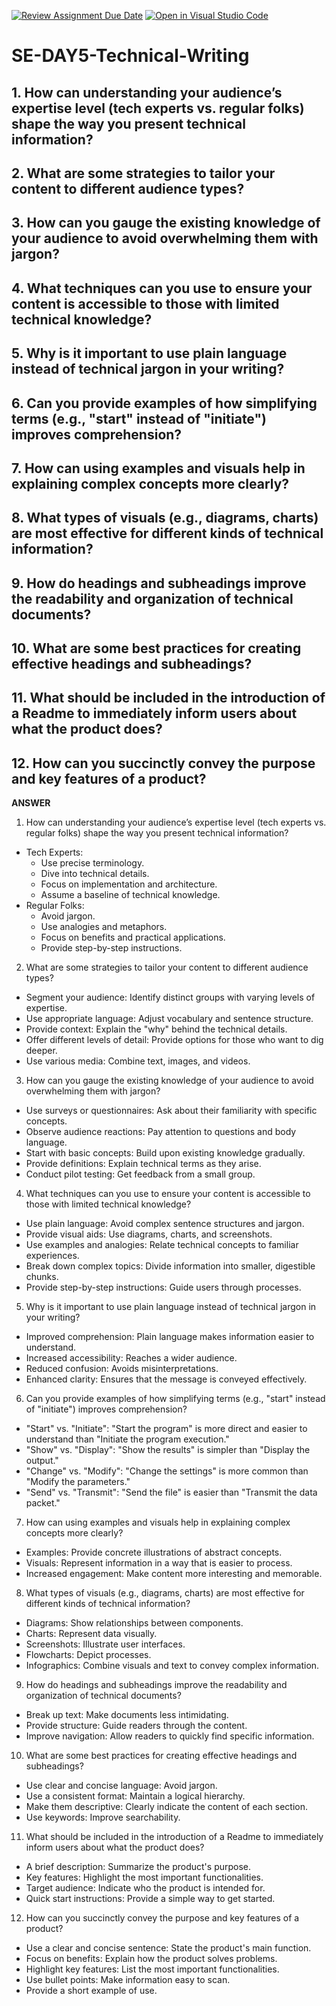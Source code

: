 [![Review Assignment Due Date](https://classroom.github.com/assets/deadline-readme-button-22041afd0340ce965d47ae6ef1cefeee28c7c493a6346c4f15d667ab976d596c.svg)](https://classroom.github.com/a/zsAR-pyY)
[![Open in Visual Studio Code](https://classroom.github.com/assets/open-in-vscode-2e0aaae1b6195c2367325f4f02e2d04e9abb55f0b24a779b69b11b9e10269abc.svg)](https://classroom.github.com/online_ide?assignment_repo_id=18428509&assignment_repo_type=AssignmentRepo)
# SE-DAY5-Technical-Writing
## 1. How can understanding your audience’s expertise level (tech experts vs. regular folks) shape the way you present technical information?
## 2. What are some strategies to tailor your content to different audience types?
## 3. How can you gauge the existing knowledge of your audience to avoid overwhelming them with jargon?
## 4. What techniques can you use to ensure your content is accessible to those with limited technical knowledge?
## 5. Why is it important to use plain language instead of technical jargon in your writing?
## 6. Can you provide examples of how simplifying terms (e.g., "start" instead of "initiate") improves comprehension?
## 7. How can using examples and visuals help in explaining complex concepts more clearly?
## 8. What types of visuals (e.g., diagrams, charts) are most effective for different kinds of technical information?
## 9. How do headings and subheadings improve the readability and organization of technical documents?
## 10. What are some best practices for creating effective headings and subheadings?
## 11. What should be included in the introduction of a Readme to immediately inform users about what the product does?
## 12. How can you succinctly convey the purpose and key features of a product?

**ANSWER**

1. How can understanding your audience’s expertise level (tech experts vs. regular folks) shape the way you present technical information?
 * Tech Experts:
   * Use precise terminology.
   * Dive into technical details.
   * Focus on implementation and architecture.
   * Assume a baseline of technical knowledge.
 * Regular Folks:
   * Avoid jargon.
   * Use analogies and metaphors.
   * Focus on benefits and practical applications.
   * Provide step-by-step instructions.
2. What are some strategies to tailor your content to different audience types?
 * Segment your audience: Identify distinct groups with varying levels of expertise.
 * Use appropriate language: Adjust vocabulary and sentence structure.
 * Provide context: Explain the "why" behind the technical details.
 * Offer different levels of detail: Provide options for those who want to dig deeper.
 * Use various media: Combine text, images, and videos.
3. How can you gauge the existing knowledge of your audience to avoid overwhelming them with jargon?
 * Use surveys or questionnaires: Ask about their familiarity with specific concepts.
 * Observe audience reactions: Pay attention to questions and body language.
 * Start with basic concepts: Build upon existing knowledge gradually.
 * Provide definitions: Explain technical terms as they arise.
 * Conduct pilot testing: Get feedback from a small group.
4. What techniques can you use to ensure your content is accessible to those with limited technical knowledge?
 * Use plain language: Avoid complex sentence structures and jargon.
 * Provide visual aids: Use diagrams, charts, and screenshots.
 * Use examples and analogies: Relate technical concepts to familiar experiences.
 * Break down complex topics: Divide information into smaller, digestible chunks.
 * Provide step-by-step instructions: Guide users through processes.
5. Why is it important to use plain language instead of technical jargon in your writing?
 * Improved comprehension: Plain language makes information easier to understand.
 * Increased accessibility: Reaches a wider audience.
 * Reduced confusion: Avoids misinterpretations.
 * Enhanced clarity: Ensures that the message is conveyed effectively.
6. Can you provide examples of how simplifying terms (e.g., "start" instead of "initiate") improves comprehension?
 * "Start" vs. "Initiate": "Start the program" is more direct and easier to understand than "Initiate the program execution."
 * "Show" vs. "Display": "Show the results" is simpler than "Display the output."
 * "Change" vs. "Modify": "Change the settings" is more common than "Modify the parameters."
 * "Send" vs. "Transmit": "Send the file" is easier than "Transmit the data packet."
7. How can using examples and visuals help in explaining complex concepts more clearly?
 * Examples: Provide concrete illustrations of abstract concepts.
 * Visuals: Represent information in a way that is easier to process.
 * Increased engagement: Make content more interesting and memorable.
8. What types of visuals (e.g., diagrams, charts) are most effective for different kinds of technical information?
 * Diagrams: Show relationships between components.
 * Charts: Represent data visually.
 * Screenshots: Illustrate user interfaces.
 * Flowcharts: Depict processes.
 * Infographics: Combine visuals and text to convey complex information.
9. How do headings and subheadings improve the readability and organization of technical documents?
 * Break up text: Make documents less intimidating.
 * Provide structure: Guide readers through the content.
 * Improve navigation: Allow readers to quickly find specific information.
10. What are some best practices for creating effective headings and subheadings?
 * Use clear and concise language: Avoid jargon.
 * Use a consistent format: Maintain a logical hierarchy.
 * Make them descriptive: Clearly indicate the content of each section.
 * Use keywords: Improve searchability.
11. What should be included in the introduction of a Readme to immediately inform users about what the product does?
 * A brief description: Summarize the product's purpose.
 * Key features: Highlight the most important functionalities.
 * Target audience: Indicate who the product is intended for.
 * Quick start instructions: Provide a simple way to get started.
12. How can you succinctly convey the purpose and key features of a product?
 * Use a clear and concise sentence: State the product's main function.
 * Focus on benefits: Explain how the product solves problems.
 * Highlight key features: List the most important functionalities.
 * Use bullet points: Make information easy to scan.
 * Provide a short example of use.
 
